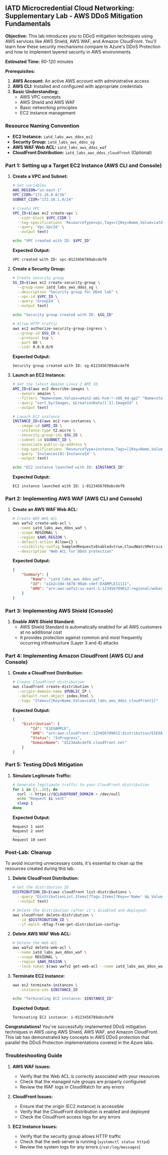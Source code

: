 ## IATD Microcredential Cloud Networking: Supplementary Lab - AWS DDoS Mitigation Fundamentals

**Objective:** This lab introduces you to DDoS mitigation techniques using AWS services like AWS Shield, AWS WAF, and Amazon CloudFront. You'll learn how these security mechanisms compare to Azure's DDoS Protection and how to implement layered security in AWS environments.

**Estimated Time:** 90-120 minutes

**Prerequisites:**
1. **AWS Account:** An active AWS account with administrative access
2. **AWS CLI:** Installed and configured with appropriate credentials
3. **Basic Understanding:** 
   - AWS VPC concepts
   - AWS Shield and AWS WAF
   - Basic networking principles
   - EC2 instance management

### Resource Naming Convention

* **EC2 Instance:** `iatd_labs_aws_ddos_ec2`
* **Security Group:** `iatd_labs_aws_ddos_sg`
* **AWS WAF Web ACL:** `iatd_labs_aws_ddos_waf`
* **CloudFront Distribution:** `iatd_labs_aws_ddos_cloudfront` (Optional)

### Part 1: Setting up a Target EC2 Instance (AWS CLI and Console)

1. **Create a VPC and Subnet:**
   ```bash
   # Set variables
   AWS_REGION="us-east-1"
   VPC_CIDR="172.16.0.0/16"
   SUBNET_CIDR="172.16.1.0/24"
   
   # Create VPC
   VPC_ID=$(aws ec2 create-vpc \
     --cidr-block $VPC_CIDR \
     --tag-specifications 'ResourceType=vpc,Tags=[{Key=Name,Value=iatd_labs_aws_ddos_vpc}]' \
     --query 'Vpc.VpcId' \
     --output text)
   
   echo "VPC created with ID: $VPC_ID"
   ```

   **Expected Output:**
   ```
   VPC created with ID: vpc-0123456789abcdef0
   ```

2. **Create a Security Group:**
   ```bash
   # Create security group
   SG_ID=$(aws ec2 create-security-group \
     --group-name iatd_labs_aws_ddos_sg \
     --description "Security group for DDoS lab" \
     --vpc-id $VPC_ID \
     --query 'GroupId' \
     --output text)
   
   echo "Security group created with ID: $SG_ID"
   
   # Allow HTTP traffic
   aws ec2 authorize-security-group-ingress \
     --group-id $SG_ID \
     --protocol tcp \
     --port 80 \
     --cidr 0.0.0.0/0
   ```

   **Expected Output:**
   ```
   Security group created with ID: sg-0123456789abcdef0
   ```

3. **Launch an EC2 Instance:**
   ```bash
   # Get the latest Amazon Linux 2 AMI ID
   AMI_ID=$(aws ec2 describe-images \
     --owners amazon \
     --filters "Name=name,Values=amzn2-ami-hvm-*-x86_64-gp2" "Name=state,Values=available" \
     --query "sort_by(Images, &CreationDate)[-1].ImageId" \
     --output text)
   
   # Launch EC2 instance
   INSTANCE_ID=$(aws ec2 run-instances \
     --image-id $AMI_ID \
     --instance-type t2.micro \
     --security-group-ids $SG_ID \
     --subnet-id $SUBNET_ID \
     --associate-public-ip-address \
     --tag-specifications 'ResourceType=instance,Tags=[{Key=Name,Value=iatd_labs_aws_ddos_ec2}]' \
     --query 'Instances[0].InstanceId' \
     --output text)
   
   echo "EC2 instance launched with ID: $INSTANCE_ID"
   ```

   **Expected Output:**
   ```
   EC2 instance launched with ID: i-0123456789abcdef0
   ```

### Part 2: Implementing AWS WAF (AWS CLI and Console)

1. **Create an AWS WAF Web ACL:**
   ```bash
   # Create WAF Web ACL
   aws wafv2 create-web-acl \
     --name iatd_labs_aws_ddos_waf \
     --scope REGIONAL \
     --region $AWS_REGION \
     --default-action Allow={} \
     --visibility-config SampledRequestsEnabled=true,CloudWatchMetricsEnabled=true,MetricName=iatd_labs_aws_ddos_waf \
     --description "Web ACL for DDoS protection"
   ```

   **Expected Output:**
   ```json
   {
       "Summary": {
           "Name": "iatd_labs_aws_ddos_waf",
           "Id": "a1b2c3d4-5678-90ab-cdef-EXAMPLE11111",
           "ARN": "arn:aws:wafv2:us-east-1:123456789012:regional/webacl/iatd_labs_aws_ddos_waf/a1b2c3d4-5678-90ab-cdef-EXAMPLE11111"
       }
   }
   ```

### Part 3: Implementing AWS Shield (Console)

1. **Enable AWS Shield Standard:**
   * AWS Shield Standard is automatically enabled for all AWS customers at no additional cost
   * It provides protection against common and most frequently occurring infrastructure (Layer 3 and 4) attacks

### Part 4: Implementing Amazon CloudFront (AWS CLI and Console)

1. **Create a CloudFront Distribution:**
   ```bash
   # Create CloudFront distribution
   aws cloudfront create-distribution \
     --origin-domain-name $PUBLIC_IP \
     --default-root-object index.html \
     --tags "Items=[{Key=Name,Value=iatd_labs_aws_ddos_cloudfront}]"
   ```

   **Expected Output:**
   ```json
   {
       "Distribution": {
           "Id": "E1EXAMPLE",
           "ARN": "arn:aws:cloudfront::123456789012:distribution/E1EXAMPLE",
           "Status": "InProgress",
           "DomainName": "d1234abcdef8.cloudfront.net"
       }
   }
   ```

### Part 5: Testing DDoS Mitigation

1. **Simulate Legitimate Traffic:**
   ```bash
   # Generate legitimate traffic to your CloudFront distribution
   for i in {1..10}; do
     curl -s https://$CLOUDFRONT_DOMAIN > /dev/null
     echo "Request $i sent"
     sleep 1
   done
   ```

   **Expected Output:**
   ```
   Request 1 sent
   Request 2 sent
   ...
   Request 10 sent
   ```

### Post-Lab: Cleanup

To avoid incurring unnecessary costs, it's essential to clean up the resources created during this lab.

1. **Delete CloudFront Distribution:**
   ```bash
   # Get the distribution ID
   DISTRIBUTION_ID=$(aws cloudfront list-distributions \
     --query "DistributionList.Items[?Tags.Items[?Key=='Name' && Value=='iatd_labs_aws_ddos_cloudfront']].Id" \
     --output text)
   
   # Delete the distribution (after it's disabled and deployed)
   aws cloudfront delete-distribution \
     --id $DISTRIBUTION_ID \
     --if-match <ETag-from-get-distribution-config>
   ```

2. **Delete AWS WAF Web ACL:**
   ```bash
   # Delete the Web ACL
   aws wafv2 delete-web-acl \
     --name iatd_labs_aws_ddos_waf \
     --scope REGIONAL \
     --region $AWS_REGION \
     --lock-token $(aws wafv2 get-web-acl --name iatd_labs_aws_ddos_waf --scope REGIONAL --region $AWS_REGION --query 'WebACL.LockToken' --output text)
   ```

3. **Terminate EC2 Instance:**
   ```bash
   aws ec2 terminate-instances \
     --instance-ids $INSTANCE_ID
   
   echo "Terminating EC2 instance: $INSTANCE_ID"
   ```

   **Expected Output:**
   ```
   Terminating EC2 instance: i-0123456789abcdef0
   ```

**Congratulations!** You've successfully implemented DDoS mitigation techniques in AWS using AWS Shield, AWS WAF, and Amazon CloudFront. This lab has demonstrated key concepts in AWS DDoS protection that parallel the DDoS Protection implementations covered in the Azure labs.

### Troubleshooting Guide

1. **AWS WAF Issues:**
   - Verify that the Web ACL is correctly associated with your resources
   - Check that the managed rule groups are properly configured
   - Review the WAF logs in CloudWatch for any errors

2. **CloudFront Issues:**
   - Ensure that the origin (EC2 instance) is accessible
   - Verify that the CloudFront distribution is enabled and deployed
   - Check the CloudFront access logs for any errors

3. **EC2 Instance Issues:**
   - Verify that the security group allows HTTP traffic
   - Check that the web server is running (`systemctl status httpd`)
   - Review the system logs for any errors (`/var/log/messages`)
